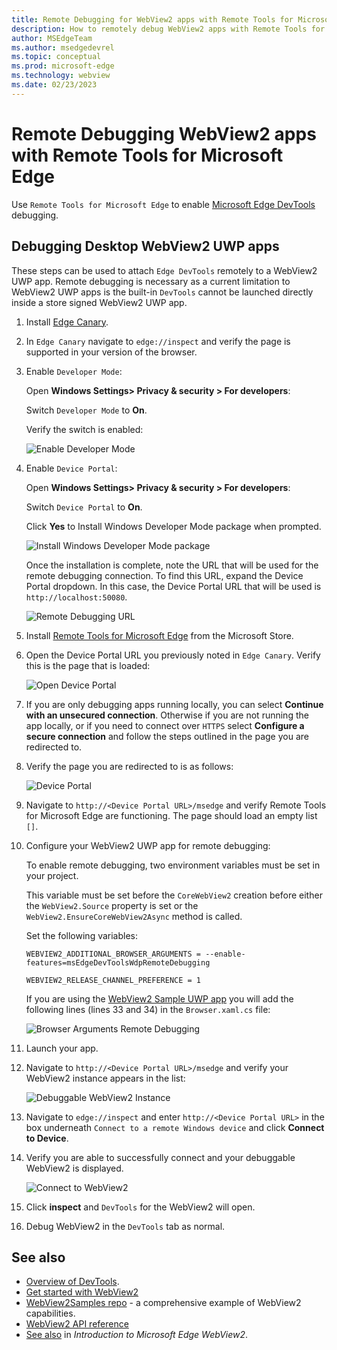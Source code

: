 ```yaml
---
title: Remote Debugging for WebView2 apps with Remote Tools for Microsoft Edge
description: How to remotely debug WebView2 apps with Remote Tools for Microsoft Edge. 
author: MSEdgeTeam
ms.author: msedgedevrel
ms.topic: conceptual
ms.prod: microsoft-edge
ms.technology: webview
ms.date: 02/23/2023
---
```

# Remote Debugging WebView2 apps with Remote Tools for Microsoft Edge

Use `Remote Tools for Microsoft Edge` to enable [Microsoft Edge DevTools](https://learn.microsoft.com/en-us/microsoft-edge/devtools-guide-chromium/landing/) debugging.


<!-- ====================================================================== -->
## Debugging Desktop WebView2 UWP apps

These steps can be used to attach `Edge DevTools` remotely to a WebView2 UWP app.
Remote debugging is necessary as a current limitation to WebView2 UWP apps is the built-in `DevTools` cannot be launched directly inside a store signed WebView2 UWP app.

1. Install [Edge Canary](https://www.microsoftedgeinsider.com/en-us/download/canary).

1. In `Edge Canary` navigate to `edge://inspect` and verify the page is supported in your version of the browser.

1. Enable `Developer Mode`:

    Open **Windows Settings> Privacy & security > For developers**:

    Switch `Developer Mode` to **On**.

    Verify the switch is enabled:

    ![Enable Developer Mode](./media/enable-developer-mode.png)

1. Enable `Device Portal`:

    Open **Windows Settings> Privacy & security > For developers**:

    Switch `Device Portal` to **On**.

    Click **Yes** to Install Windows Developer Mode package when prompted.

    ![Install Windows Developer Mode package](./media/install-developer-mode-package.png)

    Once the installation is complete, note the URL that will be used for the remote debugging connection. To find this URL, expand the Device Portal dropdown.  In this case, the Device Portal URL that will be used is `http://localhost:50080`.

    ![Remote Debugging URL](./media/remote-debugging-url.png)

1. Install [Remote Tools for Microsoft Edge](https://www.microsoft.com/store/productId/9P6CMFV44ZLT) from the Microsoft Store.

1. Open the Device Portal URL you previously noted in `Edge Canary`. Verify this is the page that is loaded:

    ![Open Device Portal](./media/open-device-portal.png)

1. If you are only debugging apps running locally, you can select **Continue with an unsecured connection**.
    Otherwise if you are not running the app locally, or if you need to connect over `HTTPS` select **Configure a secure connection** and follow the steps outlined in the page you are redirected to.

1. Verify the page you are redirected to is as follows:

    ![Device Portal](./media/device-portal.png)

1. Navigate to `http://<Device Portal URL>/msedge` and verify Remote Tools for Microsoft Edge are functioning. The page should load an empty list `[]`.

1. Configure your WebView2 UWP app for remote debugging:

    To enable remote debugging, two environment variables must be set in your project.

    This variable must be set before the `CoreWebView2` creation before either the `WebView2.Source` property is set or the `WebView2.EnsureCoreWebView2Async` method is called.

    Set the following variables:

    `WEBVIEW2_ADDITIONAL_BROWSER_ARGUMENTS = --enable-features=msEdgeDevToolsWdpRemoteDebugging`
    
    `WEBVIEW2_RELEASE_CHANNEL_PREFERENCE = 1`

    If you are using the [WebView2 Sample UWP app](https://github.com/MicrosoftEdge/WebView2Samples/tree/main/SampleApps/webview2_sample_uwp) you will add the following lines (lines 33 and 34) in the `Browser.xaml.cs` file:

    ![Browser Arguments Remote Debugging](./media/browser-arguments-remote-debugging.png)

1. Launch your app.

1. Navigate to `http://<Device Portal URL>/msedge` and verify your WebView2 instance appears in the list:

    ![Debuggable WebView2 Instance](./media/debuggable-webviews.png)

1. Navigate to `edge://inspect` and enter `http://<Device Portal URL>` in the box underneath `Connect to a remote Windows device` and click **Connect to Device**.

1. Verify you are able to successfully connect and your debuggable WebView2 is displayed.

    ![Connect to WebView2](./media/connect-to-webview2.png)

1. Click **inspect** and `DevTools` for the WebView2 will open.

1. Debug WebView2 in the `DevTools` tab as normal.

<!-- ====================================================================== -->
## See also

* [Overview of DevTools](../index.md).
* [Get started with WebView2](../get-started/get-started.md)
* [WebView2Samples repo](https://github.com/MicrosoftEdge/WebView2Samples) - a comprehensive example of WebView2 capabilities.
* [WebView2 API reference](../webview2-api-reference.md)
* [See also](../index.md#see-also) in _Introduction to Microsoft Edge WebView2_.
